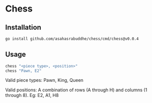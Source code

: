 # Chess

## Installation

```bash
go install github.com/asahasrabuddhe/chess/cmd/chess@v0.0.4
```

## Usage
```bash
chess "<piece type>, <position>"
chess "Pawn, E2"
```

Valid piece types: Pawn, King, Queen

Valid positions: A combination of rows (A through H) and columns (1 through 8). Eg: E2, A1, H8

